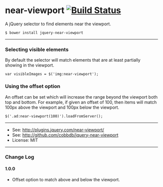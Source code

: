 # near-viewport [![Build Status](https://travis-ci.org/cobbdb/jsinclude.svg?branch=master)](https://travis-ci.org/cobbdb/jsinclude)

A jQuery selector to find elements near the viewport.

    $ bower install jquery-near-viewport

-------------
### Selecting visible elements
By default the selector will match elements that are at least partially showing in the viewport.

    var visibleImages = $('img:near-viewport');

### Using the offset option
An offset can be set which will increase the range beyond the viewport both top and bottom.
For example, if given an offset of 100, then items will match 100px above the viewport and 100px below the viewport.

    $('.ad:near-viewport(100)').loadFromServer();

---------
* See: http://plugins.jquery.com/near-viewport/
* See: http://github.com/cobbdb/jquery-near-viewport
* License: MIT

---------
### Change Log
#### 1.0.0
* Offset option to match above and below the viewport.
